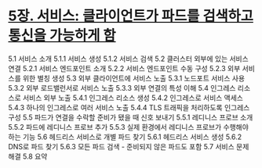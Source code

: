 # [5장. 서비스: 클라이언트가 파드를 검색하고 통신을 가능하게 함]()

5.1 서비스 소개
5.1.1 서비스 생성
5.1.2 서비스 검색
5.2 클러스터 외부에 있는 서비스 연결
5.2.1 서비스 엔드포인트 소개
5.2.2 서비스 엔드포인트 수동 구성
5.2.3 외부 서비스를 위한 별칭 생성
5.3 외부 클라이언트에 서비스 노출
5.3.1 노드포트 서비스 사용
5.3.2 외부 로드밸런서로 서비스 노출
5.3.3 외부 연결의 특성 이해
5.4 인그레스 리소스로 서비스 외부 노출
5.4.1 인그레스 리소스 생성
5.4.2 인그레스로 서비스 액세스
5.4.3 하나의 인그레스로 여러 서비스 노출
5.4.4 TLS 트래픽을 처리하도록 인그레스 구성
5.5 파드가 연결을 수락할 준비가 됐을 때 신호 보내기
5.5.1 레디니스 프로브 소개
5.5.2 파드에 레디니스 프로브 추가
5.5.3 실제 환경에서 레디니스 프로브가 수행해야 하는 기능
5.6 헤드리스 서비스로 개별 파드 찾기
5.6.1 헤드리스 서비스 생성
5.6.2 DNS로 파드 찾기
5.6.3 모든 파드 검색 - 준비되지 않은 파드도 포함
5.7 서비스 문제 해결
5.8 요약